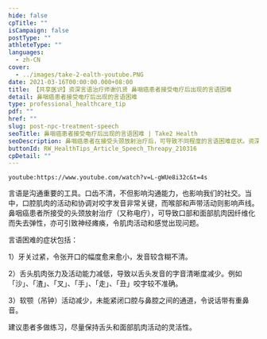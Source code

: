 ```yaml
---
hide: false
cpTitle: ""
isCampaign: false
postType: ""
athleteType: ""
languages:
  - zh-CN
cover:
  - ../images/take-2-ealth-youtube.PNG
date: 2021-03-16T00:00:00.000+08:00
title: 【共享医识】资深言语治疗师谢仉贤 鼻咽癌患者接受电疗后出现的言语困难
detail: 鼻咽癌患者接受电疗后出现的言语困难
type: professional_healthcare_tip
pdf: ""
href: ""
slug: post-npc-treatment-speech
seoTitle: 鼻咽癌患者接受电疗后出现的言语困难 | Take2 Health
seoDescription: 鼻咽癌患者在接受头颈放射治疗后，可导致不同程度的言语困难症状。资深言语治疗师谢仉贤建议患者多做练习，尽量保持舌头和面部肌肉活动的灵活性。立即了解详情。
buttonId: RW_HealthTips_Article_Speech_Threapy_210316
cpDetail: ""
---
```

`youtube:https://www.youtube.com/watch?v=L-gWUe8i32c&t=4s`

言语是沟通重要的工具。口齿不清，不但影响沟通能力，也影响我们的社交。当中，口腔肌肉的活动和协调对咬字发音非常关键，而喉部和声带活动则影响声线。鼻咽癌患者所接受的头颈放射治疗（又称电疗），可导致口部和面部肌肉因纤维化而失去弹性，亦可引致神经瘫痪，令肌肉活动和感觉出现问题。

言语困难的症状包括：

1）牙关过紧，令张开口的幅度愈来愈小，发音较含糊不清。

2）舌头肌肉张力及活动能力减低，导致以舌头发音的字音清晰度减少。例如「沙」、「渣」、「叉」、「手」、「走」、「丑」咬字较不准确。

3）软颚（吊钟）活动减少，未能紧闭口腔与鼻腔之间的通道，令说话带有重鼻音。

建议患者多做练习，尽量保持舌头和面部肌肉活动的灵活性。